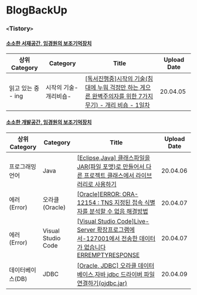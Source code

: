 # BlogBackUp

### `<`Tistory`>`

#### [소소한 서재공간, 임경원의 보조기억장치](https://librarlimk1.tistory.com/)

| 상위 Category      | Category              | Title                                                        | Upload Date |
| ------------------ | --------------------- | ------------------------------------------------------------ | ----------- |
| 읽고 있는 중 - ing | 시작의 기술-개리비숍- | [[독서진행중]시작의 기술(침대에 누워 걱정만 하는 게으른 완벽주의자를 위한 7가지 무기) - 개리 비숍 - 1일차](https://librarlimk1.tistory.com/2?category=844079) | 20.04.05    |

#### [소소한 개발공간, 임경원의 보조기억장치](https://devlimk1.tistory.com/)

| 상위 Category    | Category           | Title                                                        | Upload Date |
| ---------------- | ------------------ | ------------------------------------------------------------ | ----------- |
| 프로그래밍 언어  | Java               | [[Eclipse,Java] 클래스파일을 JAR(파일 포맷)로 만들어서 다른 프로젝트 클래스에서 라이브러리로 사용하기](https://devlimk1.tistory.com/entry/EclipseJava-%ED%81%B4%EB%9E%98%EC%8A%A4%ED%8C%8C%EC%9D%BC%EC%9D%84-JAR%ED%8C%8C%EC%9D%BC-%ED%8F%AC%EB%A7%B7%EB%A1%9C-%EB%A7%8C%EB%93%A4%EC%96%B4%EC%84%9C-%EB%8B%A4%EB%A5%B8-%ED%94%84%EB%A1%9C%EC%A0%9D%ED%8A%B8-%ED%81%B4%EB%9E%98%EC%8A%A4%EC%97%90%EC%84%9C-%EB%9D%BC%EC%9D%B4%EB%B8%8C%EB%9F%AC%EB%A6%AC%EB%A1%9C-%EC%82%AC%EC%9A%A9%ED%95%98%EA%B8%B0?category=889763) | 20.04.06    |
| 에러(Error)      | 오라클(Oracle)     | [[Oracle]ERROR: ORA-12154 : TNS 지정된 접속 식별자를 분석할 수 없음 해결방법](https://devlimk1.tistory.com/entry/OracleERROR-ORA-12154-TNS-%EC%A7%80%EC%A0%95%EB%90%9C-%EC%A0%91%EC%86%8D-%EC%8B%9D%EB%B3%84%EC%9E%90%EB%A5%BC-%EB%B6%84%EC%84%9D%ED%95%A0-%EC%88%98-%EC%97%86%EC%9D%8C-%ED%95%B4%EA%B2%B0%EB%B0%A9%EB%B2%95) | 20.04.07    |
| 에러(Error)      | Visual Studio Code | [[Visual Studio Code]Live-Server 확장프로그램에서-127001에서 전송한 데이터가 없습니다ERREMPTYRESPONSE](https://devlimk1.tistory.com/entry/Visual-Studio-Code-Live-Server-%ED%99%95%EC%9E%A5%ED%94%84%EB%A1%9C%EA%B7%B8%EB%9E%A8%EC%97%90%EC%84%9C-127001%EC%97%90%EC%84%9C-%EC%A0%84%EC%86%A1%ED%95%9C-%EB%8D%B0%EC%9D%B4%ED%84%B0%EA%B0%80-%EC%97%86%EC%8A%B5%EB%8B%88%EB%8B%A4ERREMPTYRESPONSE) | 20.04.07    |
| 데이터베이스(DB) | JDBC               | [[Oracle, JDBC] 오라클 데이터베이스,자바 jdbc 드라이버 파일 연결하기(ojdbc.jar)](https://devlimk1.tistory.com/entry/Oracle-JDBC-%EC%98%A4%EB%9D%BC%ED%81%B4-%EB%8D%B0%EC%9D%B4%ED%84%B0%EB%B2%A0%EC%9D%B4%EC%8A%A4%EC%9E%90%EB%B0%94-jdbc-%EB%93%9C%EB%9D%BC%EC%9D%B4%EB%B2%84-%ED%8C%8C%EC%9D%BC-%EC%97%B0%EA%B2%B0%ED%95%98%EA%B8%B0ojdbcjar) | 20.04.09    |

